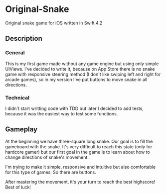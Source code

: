 # Original-Snake
Original snake game for iOS written in Swift 4.2

## Description
### General
This is my first game made without any game engine but using only simple UIViews. I've decided to write it, because on App Store there is no snake game with responsive steering method (I don't like swiping left and right for arcade games), so in my version I've put buttons to move snake in all directions. 

### Technical
I didn't start writting code with TDD but later I decided to add tests, because it was the easiest way to test some functions.

## Gameplay
At the beginning we have three-square long snake. Our goal is to fill the gameboard with the snake. It's very difficult to reach this state (only for hardcore gamer) but our first goal in the game is to learn about how to change directions of snake's movement.

I'm trying to make it simple, responsive and intuitive but also comfortable for this type of games. So there are buttons.

After mastering the movement, it's your turn to reach the best highscore!
Best of luck!
